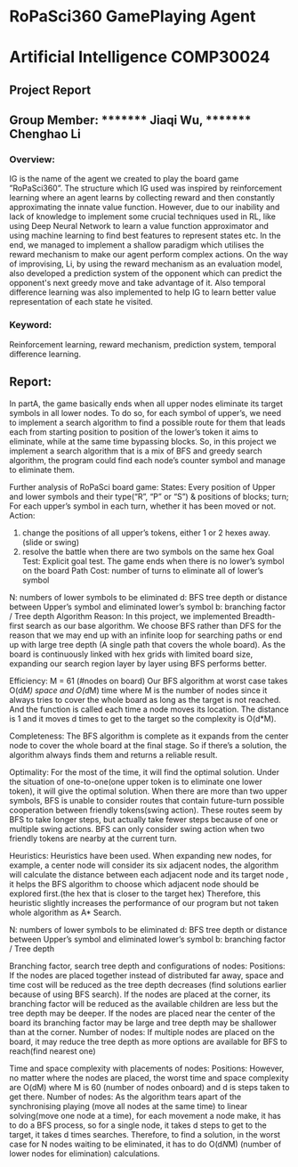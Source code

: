 # RoPaSci360 GamePlaying Agent


# Artificial Intelligence COMP30024
## Project Report
## Group Member: ******* Jiaqi Wu, ******* Chenghao Li
### Overview:
IG is the name of the agent we created to play the board game ”RoPaSci360”. The 
structure which IG used was inspired by reinforcement learning where an agent learns by 
collecting reward and then constantly approximating the innate value function. However, 
due to our inability and lack of knowledge to implement some crucial techniques used in 
RL, like using Deep Neural Network to learn a value function approximator and using 
machine learning to find best features to represent states etc. In the end, we managed to 
implement a shallow paradigm which utilises the reward mechanism to make our agent 
perform complex actions. On the way of improvising, Li, by using the reward mechanism as 
an evaluation model, also developed a prediction system of the opponent which can 
predict the opponent's next greedy move and take advantage of it. Also temporal 
difference learning was also implemented to help IG to learn better value representation of 
each state he visited.

### Keyword: 
Reinforcement learning, reward mechanism, prediction system, temporal difference learning.







## Report: 

In partA, the game basically ends when all upper nodes eliminate its target symbols in all lower nodes. To do so, for each symbol of upper’s, we need to implement a search algorithm to find a possible route for them that leads each from starting position to position of the lower’s token it aims to eliminate, while at the same time bypassing blocks.
So, in this project we implement a search algorithm that is a mix of BFS and greedy search algorithm, the program could find each node’s counter symbol and manage to eliminate them.
 
Further analysis of RoPaSci board game:
States:
Every position of Upper and lower symbols and their type(“R”, “P” or “S”) & positions of blocks; turn; For each upper’s symbol in each turn, whether it has been moved or not.
Action:
1) 	change the positions of all upper’s tokens, either 1 or 2 hexes away.(slide or swing)
2) 	resolve the battle when there are two symbols on the same hex
Goal Test:
Explicit goal test. The game ends when there is no lower’s symbol on the board
Path Cost:
number of turns to eliminate all of lower’s symbol

 
N: numbers of lower symbols to be eliminated
d: BFS tree depth or distance between Upper’s symbol and eliminated lower’s symbol
b: branching factor / Tree depth
Algorithm
Reason:
In this project, we implemented Breadth-first search as our base algorithm. We choose BFS rather than DFS for the reason that we may end up with an infinite loop for searching paths or end up with large tree depth (A single path that covers the whole board). As the board is continuously linked with hex grids with limited board size, expanding our search region layer by layer using BFS performs better.


Efficiency:
M = 61 (#nodes on board)
Our BFS algorithm at worst case takes O(d*M) space and O(d*M) time where M is the number of nodes since it always tries to cover the whole board as long as the target is not reached. And the function is called each time a node moves its location. The distance is 1 and it moves d times to get to the target so the complexity is O(d*M).

Completeness:
The BFS algorithm is complete as it expands from the center node to cover the whole board at the final stage. So if there’s a solution, the algorithm always finds them and returns a reliable result.

Optimality:
For the most of the time, it will find the optimal solution. Under the situation of one-to-one(one upper token is to eliminate one lower token), it will give the optimal solution. When there are more than two upper symbols, BFS is unable to consider routes that contain future-turn possible cooperation between friendly tokens(swing action). These routes seem by BFS to take longer steps, but actually take fewer steps because of one or multiple swing actions. BFS can only consider swing action when two friendly tokens are nearby at the current turn.

Heuristics:
Heuristics have been used. When expanding new nodes, for example, a center node will consider its six adjacent nodes, the algorithm will calculate the distance between each adjacent node and its target node , it helps the BFS algorithm to choose which adjacent node should be explored first.(the hex that is closer to the target hex) Therefore, this heuristic slightly increases the performance of our program but not taken whole algorithm as A* Search. 
 









N: numbers of lower symbols to be eliminated
d: BFS tree depth or distance between Upper’s symbol and eliminated lower’s symbol
b: branching factor / Tree depth

Branching factor, search tree depth and configurations of nodes:
Positions:
If the nodes are placed together instead of distributed far away, space and time cost will be reduced as the tree depth decreases (find solutions earlier because of using BFS search).
If the nodes are placed at the corner, its branching factor will be reduced as the available children are less but the tree depth may be deeper.
If the nodes are placed near the center of the board its branching factor may be large and tree depth may be shallower than at the corner. 
Number of nodes:
If multiple nodes are placed on the board, it may reduce the tree depth as more options are available for BFS to reach(find nearest one)

Time and space complexity with placements of nodes:
Positions:
However, no matter where the nodes are placed, the worst time and space complexity are O(dM) where M is 60 (number of nodes onboard) and d is steps taken to get there.
Number of nodes:
As the algorithm tears apart of the synchronising playing (move all nodes at the same time) to linear solving(move one node at a time),  for each movement a node make, it has to do a BFS process, so for a single node, it takes d steps to get to the target, it takes d times searches. Therefore, to find a solution, in the worst case for N nodes waiting to be eliminated, it has to do O(d*N*M) (number of lower nodes for elimination) calculations. 
 

